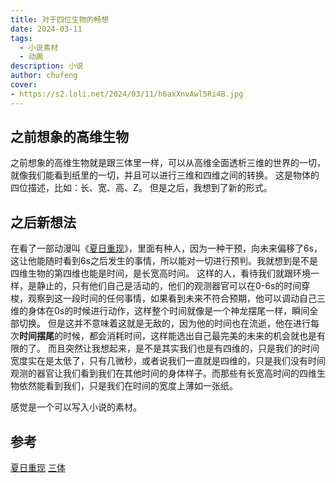 ```yaml
---
title: 对于四位生物的畅想
date: 2024-03-11
tags:
  - 小说素材
  - 动画
description: 小说
author: chufeng
cover: 
- https://s2.loli.net/2024/03/11/h6axXnvAwl5Ri4B.jpg
---
```

## 之前想象的高维生物
之前想象的高维生物就是跟三体里一样，可以从高维全面透析三维的世界的一切，就像我们能看到纸里的一切，并且可以进行三维和四维之间的转换。
这是物体的四位描述，比如：长、宽、高、Z。
但是之后，我想到了新的形式。<!-- more -->

## 之后新想法
在看了一部动漫叫《[夏日重现](https://www.bilibili.com/bangumi/play/ss41417)》，里面有种人，因为一种干预，向未来偏移了6s，这让他能随时看到6s之后发生的事情，所以能对一切进行预判。我就想到是不是四维生物的第四维也能是时间，是长宽高时间。
这样的人，看待我们就跟环境一样，是静止的，只有他们自己是活动的，他们的观测器官可以在0-6s的时间穿梭，观察到这一段时间的任何事情，如果看到未来不符合预期，他可以调动自己三维的身体在0s的时候进行动作，这样整个时间就像是一个神龙摆尾一样，瞬间全部切换。
但是这并不意味着这就是无敌的，因为他的时间也在流逝，他在进行每次**时间摆尾**的时候，都会消耗时间，这样能选出自己最完美的未来的机会就也是有限的了。
而且突然让我想起来，是不是其实我们也是有四维的，只是我们的时间宽度实在是太低了，只有几微秒，或者说我们一直就是四维的，只是我们没有时间观测的器官让我们看到我们在其他时间的身体样子。而那些有长宽高时间的四维生物依然能看到我们，只是我们在时间的宽度上薄如一张纸。

感觉是一个可以写入小说的素材。
## 参考
[夏日重现](https://www.bilibili.com/bangumi/play/ss41417)
[三体](https://www.bilibili.com/bangumi/play/ss4657)